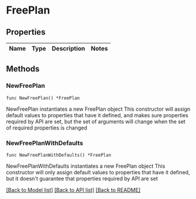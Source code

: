 # FreePlan

## Properties

Name | Type | Description | Notes
------------ | ------------- | ------------- | -------------

## Methods

### NewFreePlan

`func NewFreePlan() *FreePlan`

NewFreePlan instantiates a new FreePlan object
This constructor will assign default values to properties that have it defined,
and makes sure properties required by API are set, but the set of arguments
will change when the set of required properties is changed

### NewFreePlanWithDefaults

`func NewFreePlanWithDefaults() *FreePlan`

NewFreePlanWithDefaults instantiates a new FreePlan object
This constructor will only assign default values to properties that have it defined,
but it doesn't guarantee that properties required by API are set


[[Back to Model list]](../README.md#documentation-for-models) [[Back to API list]](../README.md#documentation-for-api-endpoints) [[Back to README]](../README.md)


